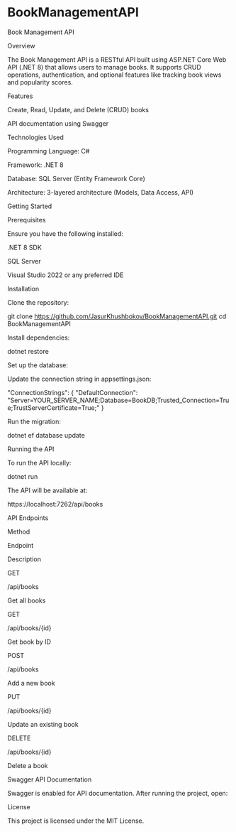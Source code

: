 # BookManagementAPI
Book Management API

Overview

The Book Management API is a RESTful API built using ASP.NET Core Web API (.NET 8) that allows users to manage books. It supports CRUD operations, authentication, and optional features like tracking book views and popularity scores.

Features

Create, Read, Update, and Delete (CRUD) books

API documentation using Swagger

Technologies Used

Programming Language: C#

Framework: .NET 8

Database: SQL Server (Entity Framework Core)

Architecture: 3-layered architecture (Models, Data Access, API)

Getting Started

Prerequisites

Ensure you have the following installed:

.NET 8 SDK

SQL Server

Visual Studio 2022 or any preferred IDE

Installation

Clone the repository:

git clone https://github.com/JasurKhushbokov/BookManagementAPI.git
cd BookManagementAPI

Install dependencies:

dotnet restore

Set up the database:

Update the connection string in appsettings.json:

"ConnectionStrings": {
  "DefaultConnection": "Server=YOUR_SERVER_NAME;Database=BookDB;Trusted_Connection=True;TrustServerCertificate=True;"
}

Run the migration:

dotnet ef database update

Running the API

To run the API locally:

dotnet run

The API will be available at:

https://localhost:7262/api/books

API Endpoints

Method

Endpoint

Description

GET

/api/books

Get all books

GET

/api/books/{id}

Get book by ID

POST

/api/books

Add a new book

PUT

/api/books/{id}

Update an existing book

DELETE

/api/books/{id}

Delete a book

Swagger API Documentation

Swagger is enabled for API documentation. After running the project, open:

License

This project is licensed under the MIT License.
